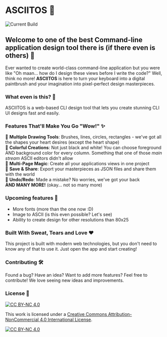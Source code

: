 # ASCIITOS 🦟

![Current Build](https://github.com/DeWa/asciitos/actions/workflows/build-and-deploy.yml/badge.svg)

## Welcome to one of the best Command-line application design tool there is (if there even is others)  🚀

Ever wanted to create world-class command-line application but you were like "Oh maan... how do I design these views before I write the code?" Well, think no more! **ASCIITOS** is here to turn your keyboard into a digital paintbrush and your imagination into pixel-perfect design masterpieces.

### What even is this? 🤔

ASCIITOS is a web-based CLI design tool that lets you create stunning CLI UI designs fast and easily.

### Features That'll Make You Go "Wow!" ✨

🎨 **Multiple Drawing Tools**: Brushes, lines, circles, rectangles - we've got all the shapes your heart desires (except the heart shape) \
🎯 **Colorful Creations**: Not just black and white! You can choose foreground AND background color for every column. Something that one of those *main stream* ASCII editors didn't allow \
📄 **Multi-Page Magic**: Create all your applications views in one project \
💾 **Save & Share**: Export your masterpieces as JSON files and share them with the world \
🔄 **Undo/Redo**: Made a mistake? No worries, we've got your back \
**AND MANY MORE!** (okay... not so many more)

### Upcoming features 🤠

- More fonts (more than the one now :D)
- Image to ASCII (is this even possible? Let's see)
- Ability to create design for other resolutions than 80x25

### Built With Sweat, Tears and Love ❤️

This project is built with modern web technologies, but you don't need to know any of that to use it. Just open the app and start creating!

### Contributing 🛠️

Found a bug? Have an idea? Want to add more features? Feel free to contribute! We love seeing new ideas and improvements.

### License 📄

[![CC BY-NC 4.0][cc-by-nc-shield]][cc-by-nc]

This work is licensed under a
[Creative Commons Attribution-NonCommercial 4.0 International License][cc-by-nc].

[![CC BY-NC 4.0][cc-by-nc-image]][cc-by-nc]

[cc-by-nc]: https://creativecommons.org/licenses/by-nc/4.0/
[cc-by-nc-image]: https://licensebuttons.net/l/by-nc/4.0/88x31.png
[cc-by-nc-shield]: https://img.shields.io/badge/License-CC%20BY--NC%204.0-lightgrey.svg

